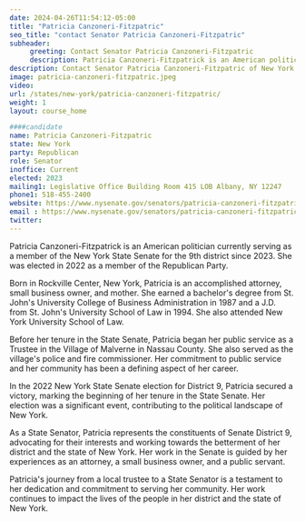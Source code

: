 ```yaml
---
date: 2024-04-26T11:54:12-05:00
title: "Patricia Canzoneri-Fitzpatric"
seo_title: "contact Senator Patricia Canzoneri-Fitzpatric"
subheader:
     greeting: Contact Senator Patricia Canzoneri-Fitzpatric
     description: Patricia Canzoneri-Fitzpatrick is an American politician currently serving as a member of the New York State Senate for the 9th district since 2023. She was elected in 2022 as a member of the Republican Party.
description: Contact Senator Patricia Canzoneri-Fitzpatric of New York. Contact information for Patricia Canzoneri-Fitzpatric includes email address, phone number, and mailing address.
image: patricia-canzoneri-fitzpatric.jpeg
video:
url: /states/new-york/patricia-canzoneri-fitzpatric/
weight: 1
layout: course_home

####candidate
name: Patricia Canzoneri-Fitzpatric
state: New York
party: Republican
role: Senator
inoffice: Current
elected: 2023
mailing1: Legislative Office Building Room 415 LOB Albany, NY 12247
phone1: 518-455-2400
website: https://www.nysenate.gov/senators/patricia-canzoneri-fitzpatrick/
email : https://www.nysenate.gov/senators/patricia-canzoneri-fitzpatrick/
twitter: 
---
```

Patricia Canzoneri-Fitzpatrick is an American politician currently serving as a member of the New York State Senate for the 9th district since 2023. She was elected in 2022 as a member of the Republican Party.

Born in Rockville Center, New York, Patricia is an accomplished attorney, small business owner, and mother. She earned a bachelor's degree from St. John's University College of Business Administration in 1987 and a J.D. from St. John's University School of Law in 1994. She also attended New York University School of Law.

Before her tenure in the State Senate, Patricia began her public service as a Trustee in the Village of Malverne in Nassau County. She also served as the village's police and fire commissioner. Her commitment to public service and her community has been a defining aspect of her career.

In the 2022 New York State Senate election for District 9, Patricia secured a victory, marking the beginning of her tenure in the State Senate. Her election was a significant event, contributing to the political landscape of New York.

As a State Senator, Patricia represents the constituents of Senate District 9, advocating for their interests and working towards the betterment of her district and the state of New York. Her work in the Senate is guided by her experiences as an attorney, a small business owner, and a public servant.

Patricia's journey from a local trustee to a State Senator is a testament to her dedication and commitment to serving her community. Her work continues to impact the lives of the people in her district and the state of New York.

